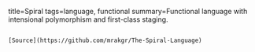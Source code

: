 title=Spiral
tags=language, functional
summary=Functional language with intensional polymorphism and first-class staging.
~~~~~~

[Source](https://github.com/mrakgr/The-Spiral-Language)
